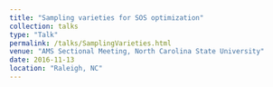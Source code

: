 ```yaml
---
title: "Sampling varieties for SOS optimization"
collection: talks
type: "Talk"
permalink: /talks/SamplingVarieties.html
venue: "AMS Sectional Meeting, North Carolina State University"
date: 2016-11-13
location: "Raleigh, NC"
---
```

